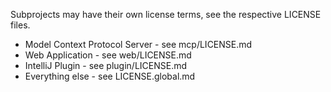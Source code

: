 Subprojects may have their own license terms, see the respective LICENSE files.

* Model Context Protocol Server - see mcp/LICENSE.md
* Web Application - see web/LICENSE.md
* IntelliJ Plugin - see plugin/LICENSE.md
* Everything else - see LICENSE.global.md